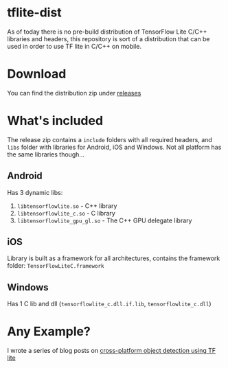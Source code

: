 # tflite-dist
As of today there is no pre-build distribution of TensorFlow Lite C/C++ libraries and headers, this repository is sort of a distribution that can be used in order to use TF lite in C/C++ on mobile.

# Download
You can find the distribution zip under [releases](https://github.com/ValYouW/tflite-dist/releases)

# What's included
The release zip contains a `include` folders with all required headers, and `libs` folder with libraries for Android, iOS and Windows. Not all platform has the same libraries though...

## Android
Has 3 dynamic libs:
1. `libtensorflowlite.so` - C++ library
1. `libtensorflowlite_c.so` - C library
1. `libtensorflowlite_gpu_gl.so` - The C++ GPU delegate library

## iOS
Library is built as a framework for all architectures, contains the framework folder: `TensorFlowLiteC.framework`

## Windows
Has 1 C lib and dll (`tensorflowlite_c.dll.if.lib`, `tensorflowlite_c.dll`)

# Any Example?
I wrote a series of blog posts on [cross-platform object detection using TF lite](https://www.thecodingnotebook.com/2019/11/cross-platform-object-detection-with.html)
